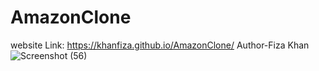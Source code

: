 # AmazonClone
website Link: https://khanfiza.github.io/AmazonClone/
Author-Fiza Khan
![Screenshot (56)](https://github.com/khanfiza/AmazonClone/assets/90319355/d500200a-7733-4dfa-96c5-4a28250075e1)
